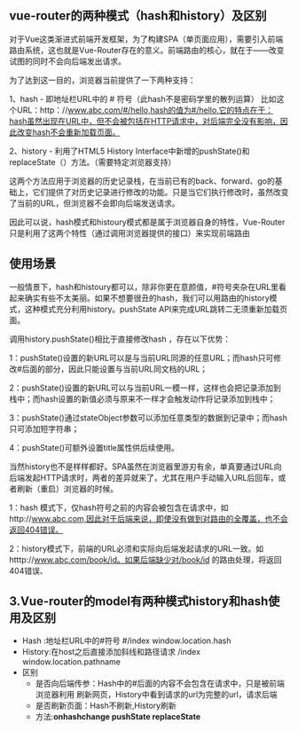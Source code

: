 ## vue-router的两种模式（hash和history）及区别

对于Vue这类渐进式前端开发框架，为了构建SPA（单页面应用），需要引入前端路由系统，这也就是Vue-Router存在的意义。前端路由的核心，就在于——改变试图的同时不会向后端发出请求。

为了达到这一目的，浏览器当前提供了一下两种支持：


1、hash - 即地址栏URL中的 # 符号（此hash不是密码学里的散列运算）
比如这个URL：http：//www.abc.com/#/hello,hash的值为#/hello.它的特点在于：hash虽然出现在URL中，但不会被包括在HTTP请求中，对后端完全没有影响，因此改变hash不会重新加载页面。


2、history - 利用了HTML5 History Interface中新增的pushState()和replaceState（）方法。（需要特定浏览器支持）

这两个方法应用于浏览器的历史记录栈，在当前已有的back、forward、go的基础上，它们提供了对历史记录进行修改的功能。只是当它们执行修改时，虽然改变了当前的URL，但浏览器不会即向后端发送请求。

因此可以说，hash模式和histoury模式都是属于浏览器自身的特性，Vue-Router只是利用了这两个特性（通过调用浏览器提供的接口）来实现前端路由

 

## 使用场景

一般情景下，hash和histoury都可以，除非你更在意颜值，#符号夹杂在URL里看起来确实有些不太美丽。如果不想要很丑的hash，我们可以用路由的history模式，这种模式充分利用history。pushState API来完成URL跳转二无须重新加载页面。

调用history.pushState()相比于直接修改hash ，存在以下优势：

1：pushState()设置的新URL可以是与当前URL同源的任意URL；而hash只可修改#后面的部分，因此只能设置与当前URL同文档的URL；

2：pushState()设置的新URL可以与当前URL一模一样，这样也会把记录添加到栈中；而hash设置的新值必须与原来不一样才会触发动作将记录添加到栈中；

3：pushState()通过stateObject参数可以添加任意类型的数据到记录中；而hash只可添加短字符串；

4：pushState()可额外设置title属性供后续使用。

 

当然history也不是样样都好。SPA虽然在浏览器里游刃有余，单真要通过URL向后端发起HTTP请求时，两者的差异就来了。尤其在用户手动输入URL后回车，或者刷新（重启）浏览器的时候。


1：hash 模式下，仅hash符号之前的内容会被包含在请求中，如http://www.abc.com,因此对于后端来说，即使没有做到对路由的全覆盖，也不会返回404错误。


2：history模式下，前端的URL必须和实际向后端发起请求的URL一致。如htttp://www.abc.com/book/id。如果后端缺少对/book/id 的路由处理，将返回404错误、

## 3.Vue-router的model有两种模式history和hash使用及区别

- Hash :地址栏URL中的#符号 #/index window.location.hash
- History:在host之后直接添加斜线和路径请求 /index
  window.location.pathname
- 区别
  - 是否向后端传参：Hash中的#后面的内容不会包含在请求中，只是被前端浏览器利用 刷新网页，History中看到请求的url为完整的url，请求后端
  - 是否刷新页面：Hash不刷新,History刷新
  - 方法:**onhashchange pushState replaceState**
